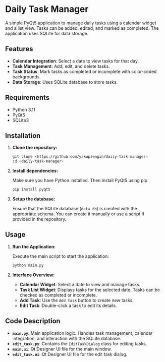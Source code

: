 # Daily Task Manager

A simple PyQt5 application to manage daily tasks using a calendar widget and a list view. Tasks can be added, edited, and marked as completed. The application uses SQLite for data storage.

## Features

- **Calendar Integration**: Select a date to view tasks for that day.
- **Task Management**: Add, edit, and delete tasks.
- **Task Status**: Mark tasks as completed or incomplete with color-coded backgrounds.
- **Data Storage**: Uses SQLite database to store tasks.

## Requirements

- Python 3.11
- PyQt5
- SQLite3

## Installation

1. **Clone the repository:**

    ```bash
    git clone <https://github.com/yakupzengin/daily-task-manager>
    cd <daily-task-manager>
    ```

2. **Install dependencies:**

    Make sure you have Python installed. Then install PyQt5 using pip:

    ```bash
    pip install pyqt5
    ```

3. **Setup the database:**

    Ensure that the SQLite database (`data.db`) is created with the appropriate schema. You can create it manually or use a script if provided in the repository.

## Usage

1. **Run the Application:**

    Execute the main script to start the application:

    ```bash
    python main.py
    ```

2. **Interface Overview:**

    - **Calendar Widget**: Select a date to view and manage tasks.
    - **Task List Widget**: Displays tasks for the selected date. Tasks can be checked as completed or incomplete.
    - **Add Task**: Use the `Add task` button to create new tasks.
    - **Edit Task**: Double-click a task to edit its details.

## Code Description

- **`main.py`**: Main application logic. Handles task management, calendar integration, and interaction with the SQLite database.
- **`edit_task.py`**: Contains the `EditTaskDialog` class for editing tasks.
- **`main.ui`**: Qt Designer UI file for the main window.
- **`edit_task.ui`**: Qt Designer UI file for the edit task dialog.